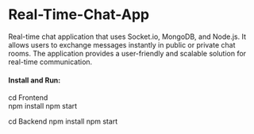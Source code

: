 # Real-Time-Chat-App
Real-time chat application that uses Socket.io, MongoDB, and Node.js. It allows users to exchange messages instantly in public or private chat rooms. The application provides a user-friendly and scalable solution for real-time communication.

#### Install and Run: 
cd Frontend <br>
npm install
npm start

cd Backend
npm install
npm start
